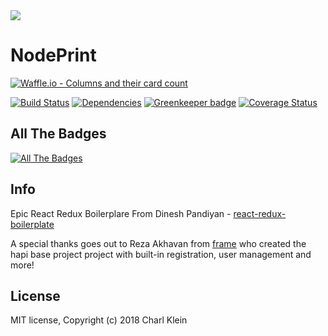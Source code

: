 <img src="https://raw.githubusercontent.com/CharlKlein/NodePrint/master/app/components/Header/images/banner.jpg" align="center" />


# NodePrint


[![Waffle.io - Columns and their card count](https://badge.waffle.io/CA-CharlKlein/NodePrint.svg?columns=all)](https://waffle.io/CA-CharlKlein/NodePrint) 

[![Build Status](https://travis-ci.org/CA-CharlKlein/NodePrint.svg?branch=master)](https://travis-ci.org/CA-CharlKlein/NodePrint) [![Dependencies](https://david-dm.org/ca-charlklein/nodeprint.svg)](https://david-dm.org/charlklein/nodeprint) [![Greenkeeper badge](https://badges.greenkeeper.io/CharlKlein/NodePrint.svg)](https://greenkeeper.io/) [![Coverage Status](https://coveralls.io/repos/github/CA-CharlKlein/NodePrint/badge.svg)](https://coveralls.io/github/CA-CharlKlein/NodePrint)


## All The Badges
[![All The Badges](https://img.shields.io/badge/All%20The%20Badges-Collecting-brightgreen.svg)](https://img.shields.io/)




## Info

Epic React Redux Boilerplare From Dinesh Pandiyan - [react-redux-boilerplate](https://github.com/flexdinesh/react-redux-boilerplate) 

A special thanks goes out to Reza Akhavan from [frame](https://github.com/jedireza/frame)  who created the hapi base project project with built-in registration, user management and more!

## License

MIT license, Copyright (c) 2018 Charl Klein